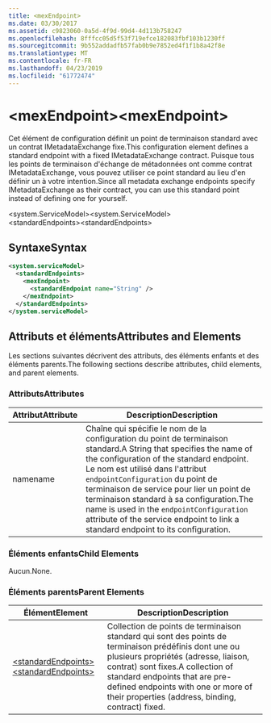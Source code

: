 ```yaml
---
title: <mexEndpoint>
ms.date: 03/30/2017
ms.assetid: c9823060-0a5d-4f9d-99d4-4d113b758247
ms.openlocfilehash: 8fffcc05d5f53f719efce182083fbf103b1230ff
ms.sourcegitcommit: 9b552addadfb57fab0b9e7852ed4f1f1b8a42f8e
ms.translationtype: MT
ms.contentlocale: fr-FR
ms.lasthandoff: 04/23/2019
ms.locfileid: "61772474"
---
```

# <a name="mexendpoint"></a><span data-ttu-id="b92ce-101">\<mexEndpoint></span><span class="sxs-lookup"><span data-stu-id="b92ce-101">\<mexEndpoint></span></span>
<span data-ttu-id="b92ce-102">Cet élément de configuration définit un point de terminaison standard avec un contrat IMetadataExchange fixe.</span><span class="sxs-lookup"><span data-stu-id="b92ce-102">This configuration element defines a standard endpoint with a fixed IMetadataExchange contract.</span></span> <span data-ttu-id="b92ce-103">Puisque tous les points de terminaison d'échange de métadonnées ont comme contrat IMetadataExchange, vous pouvez utiliser ce point standard au lieu d'en définir un à votre intention.</span><span class="sxs-lookup"><span data-stu-id="b92ce-103">Since all metadata exchange endpoints specify IMetadataExchange as their contract, you can use this standard point instead of defining one for yourself.</span></span>  
  
 <span data-ttu-id="b92ce-104">\<system.ServiceModel></span><span class="sxs-lookup"><span data-stu-id="b92ce-104">\<system.ServiceModel></span></span>  
<span data-ttu-id="b92ce-105">\<standardEndpoints></span><span class="sxs-lookup"><span data-stu-id="b92ce-105">\<standardEndpoints></span></span>  
  
## <a name="syntax"></a><span data-ttu-id="b92ce-106">Syntaxe</span><span class="sxs-lookup"><span data-stu-id="b92ce-106">Syntax</span></span>  
  
```xml  
<system.serviceModel>
  <standardEndpoints>
    <mexEndpoint>
      <standardEndpoint name="String" />
    </mexEndpoint>
  </standardEndpoints>
</system.serviceModel>
```  
  
## <a name="attributes-and-elements"></a><span data-ttu-id="b92ce-107">Attributs et éléments</span><span class="sxs-lookup"><span data-stu-id="b92ce-107">Attributes and Elements</span></span>  
 <span data-ttu-id="b92ce-108">Les sections suivantes décrivent des attributs, des éléments enfants et des éléments parents.</span><span class="sxs-lookup"><span data-stu-id="b92ce-108">The following sections describe attributes, child elements, and parent elements.</span></span>  
  
### <a name="attributes"></a><span data-ttu-id="b92ce-109">Attributs</span><span class="sxs-lookup"><span data-stu-id="b92ce-109">Attributes</span></span>  
  
|<span data-ttu-id="b92ce-110">Attribut</span><span class="sxs-lookup"><span data-stu-id="b92ce-110">Attribute</span></span>|<span data-ttu-id="b92ce-111">Description</span><span class="sxs-lookup"><span data-stu-id="b92ce-111">Description</span></span>|  
|---------------|-----------------|  
|<span data-ttu-id="b92ce-112">name</span><span class="sxs-lookup"><span data-stu-id="b92ce-112">name</span></span>|<span data-ttu-id="b92ce-113">Chaîne qui spécifie le nom de la configuration du point de terminaison standard.</span><span class="sxs-lookup"><span data-stu-id="b92ce-113">A String that specifies the name of the configuration of the standard endpoint.</span></span> <span data-ttu-id="b92ce-114">Le nom est utilisé dans l'attribut `endpointConfiguration` du point de terminaison de service pour lier un point de terminaison standard à sa configuration.</span><span class="sxs-lookup"><span data-stu-id="b92ce-114">The name is used in the `endpointConfiguration` attribute of the service endpoint to link a standard endpoint to its configuration.</span></span>|  
  
### <a name="child-elements"></a><span data-ttu-id="b92ce-115">Éléments enfants</span><span class="sxs-lookup"><span data-stu-id="b92ce-115">Child Elements</span></span>  
 <span data-ttu-id="b92ce-116">Aucun.</span><span class="sxs-lookup"><span data-stu-id="b92ce-116">None.</span></span>  
  
### <a name="parent-elements"></a><span data-ttu-id="b92ce-117">Éléments parents</span><span class="sxs-lookup"><span data-stu-id="b92ce-117">Parent Elements</span></span>  
  
|<span data-ttu-id="b92ce-118">Élément</span><span class="sxs-lookup"><span data-stu-id="b92ce-118">Element</span></span>|<span data-ttu-id="b92ce-119">Description</span><span class="sxs-lookup"><span data-stu-id="b92ce-119">Description</span></span>|  
|-------------|-----------------|  
|[<span data-ttu-id="b92ce-120">\<standardEndpoints></span><span class="sxs-lookup"><span data-stu-id="b92ce-120">\<standardEndpoints></span></span>](../../../../../docs/framework/configure-apps/file-schema/wcf/standardendpoints.md)|<span data-ttu-id="b92ce-121">Collection de points de terminaison standard qui sont des points de terminaison prédéfinis dont une ou plusieurs propriétés (adresse, liaison, contrat) sont fixes.</span><span class="sxs-lookup"><span data-stu-id="b92ce-121">A collection of standard endpoints that are pre-defined endpoints with one or more of their properties (address, binding, contract) fixed.</span></span>|
